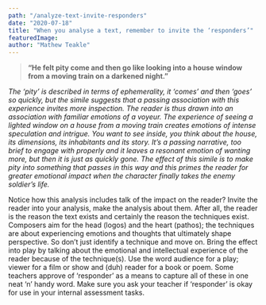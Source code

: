 ```yaml
---
path: "/analyze-text-invite-responders"
date: "2020-07-18"
title: "When you analyse a text, remember to invite the ‘responders’"
featuredImage:
author: "Mathew Teakle"
---
```


> **“He felt pity come and then go like looking into a house window from a moving train on a darkened night.”**

*The ‘pity’ is described in terms of ephemerality, it ‘comes’ and then ‘goes’ so quickly, but the simile suggests that a passing association with this experience invites more inspection. The reader is thus drawn into an association with familiar emotions of a voyeur. The experience of seeing a lighted window on a house from a moving train creates emotions of intense speculation and intrigue. You want to see inside, you think about the house, its dimensions, its inhabitants and its story. It’s a passing narrative, too brief to engage with properly and it leaves a resonant emotion of wanting more, but then it is just as quickly gone. The effect of this simile is to make pity into something that passes in this way and this primes the reader for greater emotional impact when the character finally takes the enemy soldier’s life.*

Notice how this analysis includes talk of the impact on the reader? Invite the reader into your analysis, make the analysis about them. After all, the reader is the reason the text exists and certainly the reason the techniques exist. Composers aim for the head (logos) and the heart (pathos); the techniques are about experiencing emotions and thoughts that ultimately shape perspective. So don’t just identify a technique and move on. Bring the effect into play by talking about the emotional and intellectual experience of the reader because of the technique(s). Use the word audience for a play; viewer for a film or show and (duh) reader for a book or poem. Some teachers approve of ‘responder’ as a means to capture all of these in one neat ‘n’ handy word. Make sure you ask your teacher if ‘responder’ is okay for use in your internal assessment tasks. 
